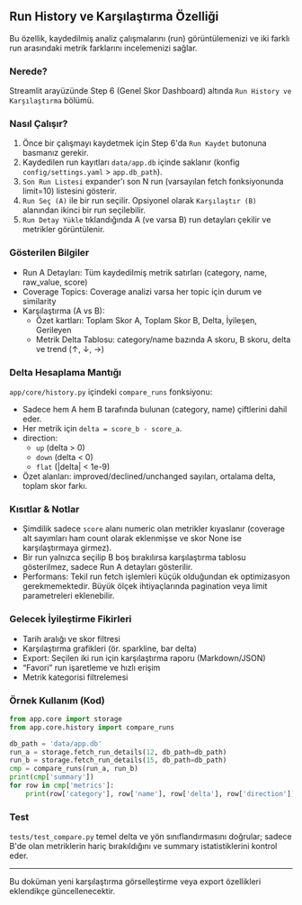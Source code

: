## Run History ve Karşılaştırma Özelliği

Bu özellik, kaydedilmiş analiz çalışmalarını (run) görüntülemenizi ve iki farklı run arasındaki metrik farklarını incelemenizi sağlar.

### Nerede?
Streamlit arayüzünde Step 6 (Genel Skor Dashboard) altında `Run History ve Karşılaştırma` bölümü.

### Nasıl Çalışır?
1. Önce bir çalışmayı kaydetmek için Step 6'da `Run Kaydet` butonuna basmanız gerekir.
2. Kaydedilen run kayıtları `data/app.db` içinde saklanır (konfig `config/settings.yaml` > `app.db_path`).
3. `Son Run Listesi` expander'ı son N run (varsayılan fetch fonksiyonunda limit=10) listesini gösterir.
4. `Run Seç (A)` ile bir run seçilir. Opsiyonel olarak `Karşılaştır (B)` alanından ikinci bir run seçilebilir.
5. `Run Detay Yükle` tıklandığında A (ve varsa B) run detayları çekilir ve metrikler görüntülenir.

### Gösterilen Bilgiler
- Run A Detayları: Tüm kaydedilmiş metrik satırları (category, name, raw_value, score)
- Coverage Topics: Coverage analizi varsa her topic için durum ve similarity
- Karşılaştırma (A vs B):
  - Özet kartları: Toplam Skor A, Toplam Skor B, Delta, İyileşen, Gerileyen
  - Metrik Delta Tablosu: category/name bazında A skoru, B skoru, delta ve trend (↑, ↓, →)

### Delta Hesaplama Mantığı
`app/core/history.py` içindeki `compare_runs` fonksiyonu:
- Sadece hem A hem B tarafında bulunan (category, name) çiftlerini dahil eder.
- Her metrik için `delta = score_b - score_a`.
- direction:
  - `up` (delta > 0)
  - `down` (delta < 0)
  - `flat` (|delta| < 1e-9)
- Özet alanları: improved/declined/unchanged sayıları, ortalama delta, toplam skor farkı.

### Kısıtlar & Notlar
- Şimdilik sadece `score` alanı numeric olan metrikler kıyaslanır (coverage alt sayımları ham count olarak eklenmişse ve skor None ise karşılaştırmaya girmez).
- Bir run yalnızca seçilip B boş bırakılırsa karşılaştırma tablosu gösterilmez, sadece Run A detayları gösterilir.
- Performans: Tekil run fetch işlemleri küçük olduğundan ek optimizasyon gerekmemektedir. Büyük ölçek ihtiyaçlarında pagination veya limit parametreleri eklenebilir.

### Gelecek İyileştirme Fikirleri
- Tarih aralığı ve skor filtresi
- Karşılaştırma grafikleri (ör. sparkline, bar delta)
- Export: Seçilen iki run için karşılaştırma raporu (Markdown/JSON)
- “Favori” run işaretleme ve hızlı erişim
- Metrik kategorisi filtrelemesi

### Örnek Kullanım (Kod)
```python
from app.core import storage
from app.core.history import compare_runs

db_path = 'data/app.db'
run_a = storage.fetch_run_details(12, db_path=db_path)
run_b = storage.fetch_run_details(15, db_path=db_path)
cmp = compare_runs(run_a, run_b)
print(cmp['summary'])
for row in cmp['metrics']:
    print(row['category'], row['name'], row['delta'], row['direction'])
```

### Test
`tests/test_compare.py` temel delta ve yön sınıflandırmasını doğrular; sadece B'de olan metriklerin hariç bırakıldığını ve summary istatistiklerini kontrol eder.

---
Bu doküman yeni karşılaştırma görselleştirme veya export özellikleri eklendikçe güncellenecektir.
